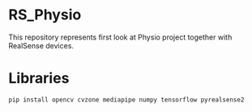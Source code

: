 # RS_Physio
This repository represents first look at Physio project together with RealSense devices.

# Libraries
```
pip install opencv cvzone mediapipe numpy tensorflow pyrealsense2
```